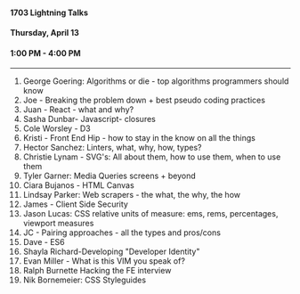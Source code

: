 #### 1703 Lightning Talks
#### Thursday, April 13
#### 1:00 PM - 4:00 PM

-----------------------------------------
1. George Goering: Algorithms or die - top algorithms programmers should know
2. Joe - Breaking the problem down + best pseudo coding practices
3. Juan - React - what and why?
4. Sasha Dunbar- Javascript- closures
5. Cole Worsley - D3
6. Kristi - Front End Hip - how to stay in the know on all the things
7. Hector Sanchez: Linters, what, why, how, types?
8. Christie Lynam - SVG's: All about them, how to use them, when to use them
9. Tyler Garner: Media Queries screens + beyond
10. Ciara Bujanos - HTML Canvas
11. Lindsay Parker: Web scrapers - the what, the why, the how
12. James - Client Side Security
13. Jason Lucas: CSS relative units of measure: ems, rems, percentages, viewport measures
14. JC - Pairing approaches - all the types and pros/cons
15. Dave - ES6
16. Shayla Richard-Developing "Developer Identity"
17. Evan Miller - What is this VIM you speak of?
18. Ralph Burnette Hacking the FE interview
19. Nik Bornemeier:  CSS Styleguides

